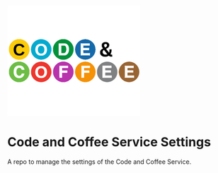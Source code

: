 ![alt text](./readme/code-and-coffee-logo.png)

# Code and Coffee Service Settings

A repo to manage the settings of the Code and Coffee Service.
